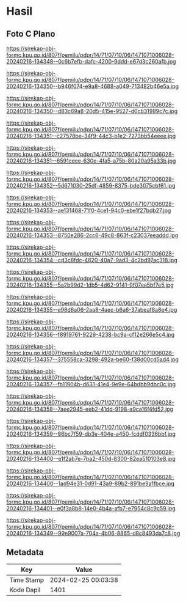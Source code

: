 # Hasil

## Foto C Plano

https://sirekap-obj-formc.kpu.go.id/807f/pemilu/pdpr/14/71/07/10/06/1471071006028-20240216-134348--0c6b7efb-dafc-4200-9ddd-e67d3c260afb.jpg

https://sirekap-obj-formc.kpu.go.id/807f/pemilu/pdpr/14/71/07/10/06/1471071006028-20240216-134350--b946f074-e9a8-4688-a049-713482b46e5a.jpg

https://sirekap-obj-formc.kpu.go.id/807f/pemilu/pdpr/14/71/07/10/06/1471071006028-20240216-134350--d83c69a8-20d5-415e-9527-d0cb31989c7c.jpg

https://sirekap-obj-formc.kpu.go.id/807f/pemilu/pdpr/14/71/07/10/06/1471071006028-20240216-134351--c27578be-34f9-44c3-b1e2-7273bb54eeee.jpg

https://sirekap-obj-formc.kpu.go.id/807f/pemilu/pdpr/14/71/07/10/06/1471071006028-20240216-134351--6591ceee-630e-4fa5-a75b-80a20a95a33b.jpg

https://sirekap-obj-formc.kpu.go.id/807f/pemilu/pdpr/14/71/07/10/06/1471071006028-20240216-134352--5d671030-25df-4859-8375-bde3075cbf61.jpg

https://sirekap-obj-formc.kpu.go.id/807f/pemilu/pdpr/14/71/07/10/06/1471071006028-20240216-134353--ae131468-71f0-4ce1-94c0-ebe1f27bdb27.jpg

https://sirekap-obj-formc.kpu.go.id/807f/pemilu/pdpr/14/71/07/10/06/1471071006028-20240216-134353--8750e286-2cc6-49c8-863f-c23037eeaddd.jpg

https://sirekap-obj-formc.kpu.go.id/807f/pemilu/pdpr/14/71/07/10/06/1471071006028-20240216-134354--cd3c8fdc-4820-40a7-9ad3-4c2bd97ac318.jpg

https://sirekap-obj-formc.kpu.go.id/807f/pemilu/pdpr/14/71/07/10/06/1471071006028-20240216-134355--5a2b99d2-1db5-4d62-9141-9f07ea5bf7e5.jpg

https://sirekap-obj-formc.kpu.go.id/807f/pemilu/pdpr/14/71/07/10/06/1471071006028-20240216-134355--e98d6a06-2aa8-4aec-b6a6-37abeaf8a8e4.jpg

https://sirekap-obj-formc.kpu.go.id/807f/pemilu/pdpr/14/71/07/10/06/1471071006028-20240216-134356--f8919761-9229-4238-bc9a-cf12e266e5c4.jpg

https://sirekap-obj-formc.kpu.go.id/807f/pemilu/pdpr/14/71/07/10/06/1471071006028-20240216-134357--375558ca-3298-492a-be60-f38d00cd5ad4.jpg

https://sirekap-obj-formc.kpu.go.id/807f/pemilu/pdpr/14/71/07/10/06/1471071006028-20240216-134357--fb11904b-d631-41e4-9e9e-64bdbb9dbc0c.jpg

https://sirekap-obj-formc.kpu.go.id/807f/pemilu/pdpr/14/71/07/10/06/1471071006028-20240216-134358--7aee2945-eeb2-41dd-9198-a9ca16f4fd52.jpg

https://sirekap-obj-formc.kpu.go.id/807f/pemilu/pdpr/14/71/07/10/06/1471071006028-20240216-134359--86bc7f59-db3e-404e-a450-fcddf0336bbf.jpg

https://sirekap-obj-formc.kpu.go.id/807f/pemilu/pdpr/14/71/07/10/06/1471071006028-20240216-134400--e1f2ab7e-7ba2-450d-8300-82ea510103e8.jpg

https://sirekap-obj-formc.kpu.go.id/807f/pemilu/pdpr/14/71/07/10/06/1471071006028-20240216-134400--1ad94e31-0d91-43a9-89b2-891be9a1fbce.jpg

https://sirekap-obj-formc.kpu.go.id/807f/pemilu/pdpr/14/71/07/10/06/1471071006028-20240216-134401--e0f3a8b8-14e0-4b4a-afb7-e7954c8c9c59.jpg

https://sirekap-obj-formc.kpu.go.id/807f/pemilu/pdpr/14/71/07/10/06/1471071006028-20240216-134349--99e9007a-704a-4b06-8865-d8c8493da7c8.jpg


## Metadata

| Key        | Value               |
| ---------- | ------------------- |
| Time Stamp | 2024-02-25 00:03:38 |
| Kode Dapil | 1401                |



